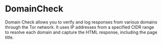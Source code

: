 # DomainCheck
Domain Check allows you to verify and log responses from various domains through the Tor network. It uses IP addresses from a specified CIDR range to resolve each domain and capture the HTML response, including the page title.
